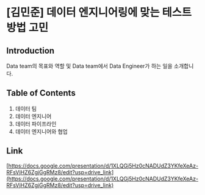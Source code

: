 # [김민준] 데이터 엔지니어링에 맞는 테스트 방법 고민

## Introduction

Data team의 목표와 역할 및 Data team에서 Data Engineer가 하는 일을 소개합니다.

## Table of Contents

1. 데이터 팀
2. 데이터 엔지니어
3. 데이터 파이프라인
4. 데이터 엔지니어와 협업

## Link

[https://docs.google.com/presentation/d/1XLQGj5Hz0cNADUdZ3YKfeXeAz-RFsVjHZ6ZgjGgRMz8/edit?usp=drive_link](https://docs.google.com/presentation/d/1XLQGj5Hz0cNADUdZ3YKfeXeAz-RFsVjHZ6ZgjGgRMz8/edit?usp=drive_link)


